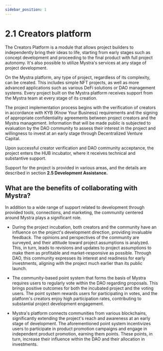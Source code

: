 ```yaml
---
sidebar_position: 1
---
```


# 2.1 Creators platform

The Creators Platform is a module that allows project builders to independently bring their ideas to life, starting from early stages such as concept development and proceeding to the final product with full project autonomy. It's also possible to utilize Mystra's services at any stage of project development.

On the Mystra platform, any type of project, regardless of its complexity, can be created. This includes simple NFT projects, as well as more advanced applications such as various DeFi solutions or DAO management systems. Every project built on the Mystra platform receives support from the Mystra team at every stage of its creation.

The project implementation process begins with the verification of creators in accordance with KYB (Know Your Business) requirements and the signing of appropriate confidentiality agreements between project creators and the Mystra management. Information that will be made public is subjected to evaluation by the DAO community to assess their interest in the project and willingness to invest at an early stage through Decentralized Venture Capital.

Upon successful creator verification and DAO community acceptance, the project enters the HUB incubator, where it receives technical and substantive support.

Support for the project is provided in various areas, and the details are described in section **2.5 Development Assistance.**

## What are the benefits of collaborating with Mystra?

In addition to a wide range of support related to development through provided tools, connections, and marketing, the community centered around Mystra plays a significant role.

- During the project incubation, both creators and the community have an influence on the project's development direction, providing invaluable feedback. The opinions and perspectives of the community are surveyed, and their attitude toward project assumptions is analyzed. This, in turn, leads to revisions and updates to project assumptions to make them as profitable and market-responsive as possible. Through DAO, this community expresses its interest and readiness for early investments, aligning with the project much earlier than its public launch.

- The community-based point system that forms the basis of Mystra requires users to regularly vote within the DAO regarding proposals. This brings positive outcomes for both the incubated project and the voting users. The point system rewards users for participating in votes, and the platform's creators enjoy high participation rates, contributing to substantial project development engagement.

- Mystra's platform connects communities from various blockchains, significantly extending the project's reach and awareness at an early stage of development. The aforementioned point system incentivizes users to participate in product promotion campaigns and engage in independent product promotion, earning them points. These points, in turn, increase their influence within the DAO and their allocation in investments.

